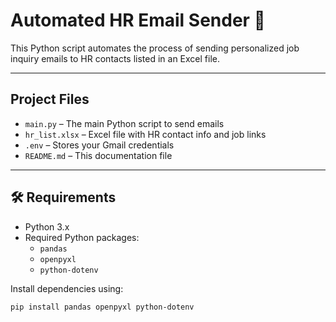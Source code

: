 # Automated HR Email Sender 📧

This Python script automates the process of sending personalized job inquiry emails to HR contacts listed in an Excel file.

---

##  Project Files

- `main.py` – The main Python script to send emails
- `hr_list.xlsx` – Excel file with HR contact info and job links
- `.env` – Stores your Gmail credentials
- `README.md` – This documentation file

---

## 🛠 Requirements

- Python 3.x  
- Required Python packages:
  - `pandas`
  - `openpyxl`
  - `python-dotenv`

Install dependencies using:

```bash
pip install pandas openpyxl python-dotenv
